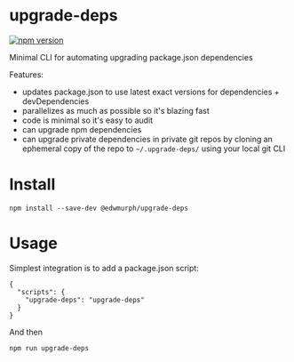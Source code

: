 # upgrade-deps

[![npm version](https://badge.fury.io/js/%40edwmurph%2Fupgrade-deps.svg)](https://badge.fury.io/js/%40edwmurph%2Fupgrade-deps)

Minimal CLI for automating upgrading package.json dependencies

Features:
- updates package.json to use latest exact versions for dependencies + devDependencies
- parallelizes as much as possible so it's blazing fast
- code is minimal so it's easy to audit
- can upgrade npm dependencies
- can upgrade private dependencies in private git repos by cloning an ephemeral copy of the repo to `~/.upgrade-deps/` using your local git CLI

# Install

```
npm install --save-dev @edwmurph/upgrade-deps
```

# Usage

Simplest integration is to add a package.json script:

```
{
  "scripts": {
    "upgrade-deps": "upgrade-deps"
  }
}
```

And then

```
npm run upgrade-deps
```
